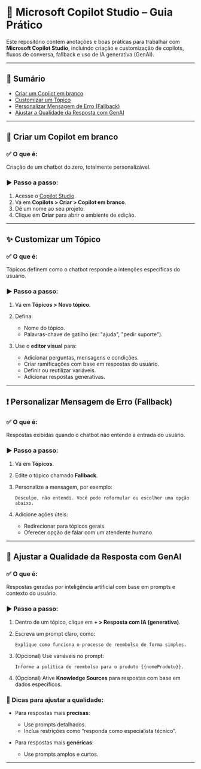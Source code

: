 # 🤖 Microsoft Copilot Studio – Guia Prático

Este repositório contém anotações e boas práticas para trabalhar com **Microsoft Copilot Studio**, incluindo criação e customização de copilots, fluxos de conversa, fallback e uso de IA generativa (GenAI).

---

## 📌 Sumário

* [Criar um Copilot em branco](#criar-um-copilot-em-branco)
* [Customizar um Tópico](#customizar-um-tópico)
* [Personalizar Mensagem de Erro (Fallback)](#personalizar-mensagem-de-erro-fallback)
* [Ajustar a Qualidade da Resposta com GenAI](#ajustar-a-qualidade-da-resposta-com-genai)

---

## 🧱 Criar um Copilot em branco

### ✅ O que é:

Criação de um chatbot do zero, totalmente personalizável.

### ▶️ Passo a passo:

1. Acesse o [Copilot Studio](https://copilotstudio.microsoft.com/).
2. Vá em **Copilots > Criar > Copilot em branco**.
3. Dê um nome ao seu projeto.
4. Clique em **Criar** para abrir o ambiente de edição.

---

## ✨ Customizar um Tópico

### ✅ O que é:

Tópicos definem como o chatbot responde a intenções específicas do usuário.

### ▶️ Passo a passo:

1. Vá em **Tópicos > Novo tópico**.
2. Defina:

   * Nome do tópico.
   * Palavras-chave de gatilho (ex: "ajuda", "pedir suporte").
3. Use o **editor visual** para:

   * Adicionar perguntas, mensagens e condições.
   * Criar ramificações com base em respostas do usuário.
   * Definir ou reutilizar variáveis.
   * Adicionar respostas generativas.

---

## ❗ Personalizar Mensagem de Erro (Fallback)

### ✅ O que é:

Respostas exibidas quando o chatbot não entende a entrada do usuário.

### ▶️ Passo a passo:

1. Vá em **Tópicos**.
2. Edite o tópico chamado **Fallback**.
3. Personalize a mensagem, por exemplo:

   ```text
   Desculpe, não entendi. Você pode reformular ou escolher uma opção abaixo.
   ```
4. Adicione ações úteis:

   * Redirecionar para tópicos gerais.
   * Oferecer opção de falar com um atendente humano.

---

## 🤖 Ajustar a Qualidade da Resposta com GenAI

### ✅ O que é:

Respostas geradas por inteligência artificial com base em prompts e contexto do usuário.

### ▶️ Passo a passo:

1. Dentro de um tópico, clique em **+ > Resposta com IA (generativa)**.
2. Escreva um prompt claro, como:

   ```text
   Explique como funciona o processo de reembolso de forma simples.
   ```
3. (Opcional) Use variáveis no prompt:

   ```text
   Informe a política de reembolso para o produto {{nomeProduto}}.
   ```
4. (Opcional) Ative **Knowledge Sources** para respostas com base em dados específicos.

### 🎯 Dicas para ajustar a qualidade:

* Para respostas mais **precisas**:

  * Use prompts detalhados.
  * Inclua restrições como “responda como especialista técnico”.
* Para respostas mais **genéricas**:

  * Use prompts amplos e curtos.

---
